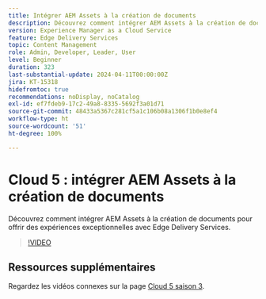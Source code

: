 ```yaml
---
title: Intégrer AEM Assets à la création de documents
description: Découvrez comment intégrer AEM Assets à la création de documents.
version: Experience Manager as a Cloud Service
feature: Edge Delivery Services
topic: Content Management
role: Admin, Developer, Leader, User
level: Beginner
duration: 323
last-substantial-update: 2024-04-11T00:00:00Z
jira: KT-15318
hidefromtoc: true
recommendations: noDisplay, noCatalog
exl-id: ef7fdeb9-17c2-49a8-8335-5692f3a01d71
source-git-commit: 48433a5367c281cf5a1c106b08a1306f1b0e8ef4
workflow-type: ht
source-wordcount: '51'
ht-degree: 100%

---
```


# Cloud 5 : intégrer AEM Assets à la création de documents

Découvrez comment intégrer AEM Assets à la création de documents pour offrir des expériences exceptionnelles avec Edge Delivery Services.

>[!VIDEO](https://video.tv.adobe.com/v/3428302/?quality=12&learn=on)


## Ressources supplémentaires

Regardez les vidéos connexes sur la page [Cloud 5 saison 3](../cloud5-season-3.md).

